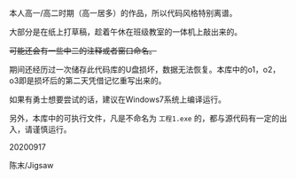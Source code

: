 本人高一/高二时期（高一居多）的作品，所以代码风格特别离谱。

大部分是在纸上打草稿，趁着午休在班级教室的一体机上敲出来的。

~~可能还会有一些中二的注释或者窗口命名。~~

期间还经历过一次储存此代码库的U盘损坏，数据无法恢复。本库中的o1，o2，o3即是损坏后的第二天凭借记忆重写出来的。

如果有勇士想要尝试的话，建议在Windows7系统上编译运行。

另外，本库中的可执行文件，凡是不命名为 `工程1.exe` 的，都与源代码有一定的出入，请谨慎运行。



20200917

陈末/Jigsaw